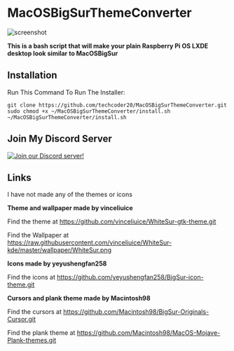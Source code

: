 # MacOSBigSurThemeConverter

![screenshot](https://raw.githubusercontent.com/techcoder20/MacOSBigSurThemeConverter/main/Screenshot.png)

**This is a bash script that will make your plain Raspberry Pi OS LXDE desktop look similar to MacOSBigSur**  
  
## Installation
Run This Command To Run The Installer:  
```
git clone https://github.com/techcoder20/MacOSBigSurThemeConverter.git
sudo chmod +x ~/MacOSBigSurThemeConverter/install.sh
~/MacOSBigSurThemeConverter/install.sh
```
  

## Join My Discord Server  
[![Join our Discord server!](https://invidget.switchblade.xyz/WKdBuBKhgm)](https://discord.gg/WKdBuBKhgm)
  
## Links
I have not made any of the themes or icons    
  
**Theme and wallpaper made by vinceliuice**   

Find the theme at https://github.com/vinceliuice/WhiteSur-gtk-theme.git  

Find the Wallpaper at https://raw.githubusercontent.com/vinceliuice/WhiteSur-kde/master/wallpaper/WhiteSur.png  

  
**Icons made by yeyushengfan258**  

Find the icons at https://github.com/yeyushengfan258/BigSur-icon-theme.git 

  
**Cursors and plank theme made by Macintosh98**  

Find the cursors at https://github.com/Macintosh98/BigSur-Originals-Cursor.git   

Find the plank theme at https://github.com/Macintosh98/MacOS-Mojave-Plank-themes.git 



